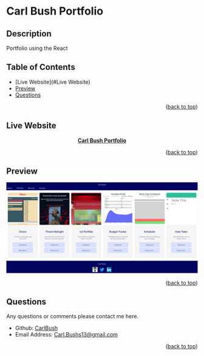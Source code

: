 <div id="top"></div>

# Carl Bush Portfolio

## Description

Portfolio using the React

## Table of Contents
* [Live Website](#Live Website)
* [Preview](#Preview)
* [Questions](#Questions)

<p align="right">(<a href="#top">back to top</a>)</p>

## Live Website

<strong><p align="center"><a href="https://effulgent-narwhal-49b83c.netlify.app/">Carl Bush Portfolio</a></p></strong>

<p align="right">(<a href="#top">back to top</a>)</p>

## Preview

<p align="center"><kbd><img src=https://github.com/CarlBush/Carl-Bush-Portfolio/blob/main/src/assets/media_screenshot.png/></kbd></p>

<p align="right">(<a href="#top">back to top</a>)</p>

## Questions

Any questions or comments please contact me here.
* Github: [CarlBush](https://github.com/CarlBush)
* Email Address: [Carl.Bushs13@gmail.com](mailto:Carl.Bushs13@gmail.com)

<p align="right">(<a href="#top">back to top</a>)</p>
